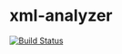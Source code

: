 # xml-analyzer
[![Build Status](https://travis-ci.org/jpodeszwik/xml-analyzer.svg?branch=master)](https://travis-ci.org/jpodeszwik/xml-analyzer)
